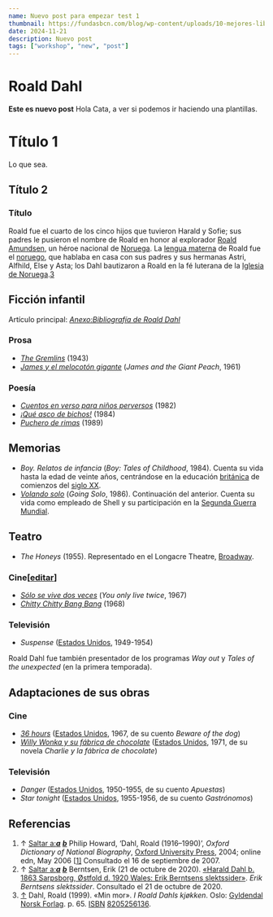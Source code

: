 ```yaml
---
name: Nuevo post para empezar test 1
thumbnail: https://fundasbcn.com/blog/wp-content/uploads/10-mejores-libros-para-ninos-de-0-a-2-anos.jpg
date: 2024-11-21
description: Nuevo post
tags: ["workshop", "new", "post"]
---
```


# Roald Dahl

**Este es nuevo post** Hola Cata, a ver si podemos ir haciendo una plantillas.

# Título 1
Lo que sea.
## Título 2

### Título

Roald fue el cuarto de los cinco hijos que tuvieron Harald y Sofie; sus padres le pusieron el nombre de Roald en honor al explorador [Roald Amundsen](https://es.wikipedia.org/wiki/Roald_Amundsen), un héroe nacional de [Noruega](https://es.wikipedia.org/wiki/Noruega). La [lengua materna](https://es.wikipedia.org/wiki/Lengua_materna) de Roald fue el [noruego](https://es.wikipedia.org/wiki/Idioma_noruego), que hablaba en casa con sus padres y sus hermanas Astri, Alfhild, Else y Asta; los Dahl bautizaron a Roald en la fé luterana de la [Iglesia de Noruega](https://es.wikipedia.org/wiki/Iglesia_de_Noruega).[3](https://es.wikipedia.org/wiki/Roald_Dahl#cite_note-3)

## Ficción infantil

Artículo principal: *[Anexo:Bibliografía de Roald Dahl](https://es.wikipedia.org/wiki/Anexo:Bibliografía_de_Roald_Dahl)*

### Prosa

- *[The Gremlins](https://es.wikipedia.org/wiki/Los_gremlins)* (1943)
- *[James y el melocotón gigante](https://es.wikipedia.org/wiki/James_and_the_Giant_Peach)* (*James and the Giant Peach*, 1961)

### Poesía

- *[Cuentos en verso para niños perversos](https://es.wikipedia.org/w/index.php?title=Cuentos_en_verso_para_niños_perversos&action=edit&redlink=1)* (1982)
- *[¡Qué asco de bichos!](https://es.wikipedia.org/w/index.php?title=¡Qué_asco_de_bichos!&action=edit&redlink=1)* (1984)
- *[Puchero de rimas](https://es.wikipedia.org/w/index.php?title=Puchero_de_rimas&action=edit&redlink=1)* (1989)

## Memorias

- *Boy. Relatos de infancia* (*Boy: Tales of Childhood*, 1984). Cuenta su vida hasta la edad de veinte años, centrándose en la educación [británica](https://es.wikipedia.org/wiki/Gran_Bretaña) de comienzos del [siglo XX](https://es.wikipedia.org/wiki/Siglo_XX).
- *[Volando solo](https://es.wikipedia.org/wiki/Volando_solo)* (*Going Solo*, 1986). Continuación del anterior. Cuenta su vida como empleado de Shell y su participación en la [Segunda Guerra Mundial](https://es.wikipedia.org/wiki/Segunda_Guerra_Mundial).

## Teatro

- *The Honeys* (1955). Representado en el Longacre Theatre, [Broadway](https://es.wikipedia.org/wiki/Broadway).

### Cine[[editar](https://es.wikipedia.org/w/index.php?title=Roald_Dahl&action=edit&section=15)]

- *[Sólo se vive dos veces](https://es.wikipedia.org/wiki/Sólo_se_vive_dos_veces_(película))* (*You only live twice*, 1967)
- *[Chitty Chitty Bang Bang](https://es.wikipedia.org/wiki/Chitty_Chitty_Bang_Bang)* (1968)

### Televisión

- *Suspense* ([Estados Unidos](https://es.wikipedia.org/wiki/Estados_Unidos), 1949-1954)

Roald Dahl fue también presentador de los programas *Way out* y *Tales of the unexpected* (en la primera temporada).

## Adaptaciones de sus obras

### Cine

- *[36 hours](https://es.wikipedia.org/w/index.php?title=36_hours&action=edit&redlink=1)* ([Estados Unidos](https://es.wikipedia.org/wiki/Estados_Unidos), 1967, de su cuento *Beware of the dog*)
- *[Willy Wonka y su fábrica de chocolate](https://es.wikipedia.org/wiki/Un_mundo_de_fantasía)* ([Estados Unidos](https://es.wikipedia.org/wiki/Estados_Unidos), 1971, de su novela *Charlie y la fábrica de chocolate*)

### Televisión

- *Danger* ([Estados Unidos](https://es.wikipedia.org/wiki/Estados_Unidos), 1950-1955, de su cuento *Apuestas*)
- *Star tonight* ([Estados Unidos](https://es.wikipedia.org/wiki/Estados_Unidos), 1955-1956, de su cuento *Gastrónomos*)

## Referencias

1. ↑ [Saltar a:***a***](https://es.wikipedia.org/wiki/Roald_Dahl#cite_ref-:0_1-0) [***b***](https://es.wikipedia.org/wiki/Roald_Dahl#cite_ref-:0_1-1) Philip Howard, ‘Dahl, Roald (1916–1990)’, *Oxford Dictionary of National Biography*, [Oxford University Press](https://es.wikipedia.org/wiki/Oxford_University_Press), 2004; online edn, May 2006 [[1\]](http://www.oxforddnb.com/view/article/39827) Consultado el 16 de septiembre de 2007.
2. ↑ [Saltar a:***a***](https://es.wikipedia.org/wiki/Roald_Dahl#cite_ref-:1_2-0) [***b***](https://es.wikipedia.org/wiki/Roald_Dahl#cite_ref-:1_2-1) Berntsen, Erik (21 de octubre de 2020). [«Harald Dahl b. 1863 Sarpsborg, Østfold d. 1920 Wales: Erik Berntsens slektssider»](http://vestraat.net/TNG/getperson.php?personID=I87052&tree=IEA). *Erik Berntsens slektssider*. Consultado el 21 de octubre de 2020.
3. [↑](https://es.wikipedia.org/wiki/Roald_Dahl#cite_ref-3) Dahl, Roald (1999). «Min mor». *I Roald Dahls kjøkken*. Oslo: [Gyldendal Norsk Forlag](https://es.wikipedia.org/w/index.php?title=Gyldendal_Norsk_Forlag&action=edit&redlink=1). p. 65. [ISBN](https://es.wikipedia.org/wiki/ISBN) [8205256136](https://es.wikipedia.org/wiki/Especial:FuentesDeLibros/8205256136).
